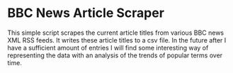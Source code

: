 # BBC News Article Scraper

This simple script scrapes the current article titles from various BBC news XML RSS feeds.  It writes these article titles to a csv file. In the future after I have a sufficient amount of entries I will find some interesting way of representing the data with an analysis of the trends of popular terms over time.
